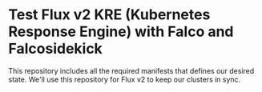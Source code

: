 # Test Flux v2 KRE (Kubernetes Response Engine) with Falco and Falcosidekick
This repository includes all the required manifests that defines our desired state. We'll use this repository for Flux v2 to keep our clusters in sync.
